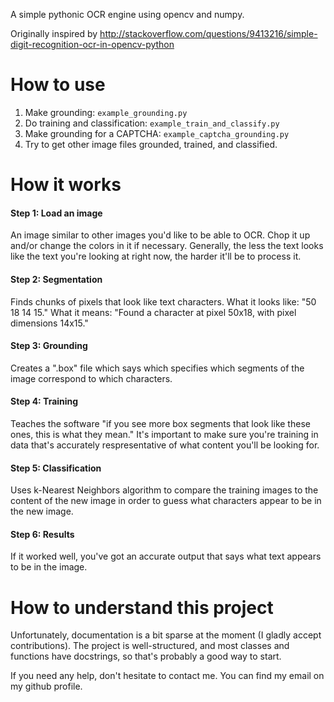 A simple pythonic OCR engine using opencv and numpy.

Originally inspired by
http://stackoverflow.com/questions/9413216/simple-digit-recognition-ocr-in-opencv-python

How to use
==========

1. Make grounding: `example_grounding.py`
2. Do training and classification: `example_train_and_classify.py`
3. Make grounding for a CAPTCHA: `example_captcha_grounding.py`
4. Try to get other image files grounded, trained, and classified.

How it works
==================

#### Step 1: Load an image

An image similar to other images you'd like to be able to OCR. Chop it up and/or change the colors in it if necessary. Generally, the less the text looks like the text you're looking at right now, the harder it'll be to process it.

#### Step 2: Segmentation

Finds chunks of pixels that look like text characters. What it looks like: "50 18 14 15." What it means: "Found a character at pixel 50x18, with pixel dimensions 14x15."

#### Step 3: Grounding

Creates a ".box" file which says which specifies which segments of the image correspond to which characters.

#### Step 4: Training

Teaches the software "if you see more box segments that look like these ones, this is what they mean." It's important to make sure you're training in data that's accurately respresentative of what content you'll be looking for.

#### Step 5: Classification

Uses k-Nearest Neighbors algorithm to compare the training images to the content of the new image in order to guess what characters appear to be in the new image.

#### Step 6: Results

If it worked well, you've got an accurate output that says what text appears to be in the image.

How to understand this project
==============================

Unfortunately, documentation is a bit sparse at the moment (I 
gladly accept contributions).
The project is well-structured, and most classes and functions have 
docstrings, so that's probably a good way to start.

If you need any help, don't hesitate to contact me. You can find my 
email on my github profile.
